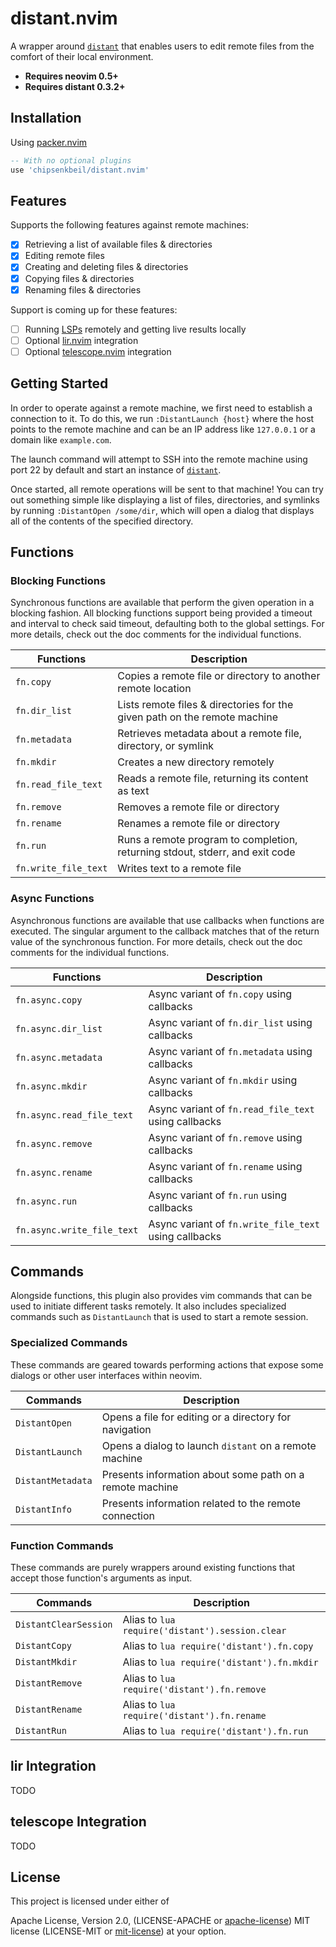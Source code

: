 # distant.nvim

A wrapper around [`distant`](https://github.com/chipsenkbeil/distant) that
enables users to edit remote files from the comfort of their local environment.

- **Requires neovim 0.5+**
- **Requires distant 0.3.2+**

## Installation

Using [packer.nvim](https://github.com/wbthomason/packer.nvim)

```lua
-- With no optional plugins
use 'chipsenkbeil/distant.nvim'
```

## Features

Supports the following features against remote machines:

- [X] Retrieving a list of available files & directories
- [X] Editing remote files
- [X] Creating and deleting files & directories
- [X] Copying files & directories
- [X] Renaming files & directories

Support is coming up for these features:

- [ ] Running [LSPs](https://neovim.io/doc/lsp/) remotely and getting live results locally
- [ ] Optional [lir.nvim](https://github.com/tamago324/lir.nvim) integration
- [ ] Optional [telescope.nvim](https://github.com/nvim-telescope/telescope.nvim) integration

## Getting Started

In order to operate against a remote machine, we first need to establish
a connection to it. To do this, we run `:DistantLaunch {host}` where the host
points to the remote machine and can be an IP address like `127.0.0.1` or
a domain like `example.com`.

The launch command will attempt to SSH into the remote machine using port 22
by default and start an instance of [`distant`](https://github.com/chipsenkbeil/distant).

Once started, all remote operations will be sent to that machine! You can try
out something simple like displaying a list of files, directories, and symlinks
by running `:DistantOpen /some/dir`, which will open a dialog that displays
all of the contents of the specified directory.

## Functions

### Blocking Functions

Synchronous functions are available that perform the given operation in a
blocking fashion. All blocking functions support being provided a timeout and
interval to check said timeout, defaulting both to the global settings. For
more details, check out the doc comments for the individual functions.

| Functions             | Description                                                                   |
|-----------------------|-------------------------------------------------------------------------------|
| `fn.copy`             | Copies a remote file or directory to another remote location                  |
| `fn.dir_list`         | Lists remote files & directories for the given path on the remote machine     |
| `fn.metadata`         | Retrieves metadata about a remote file, directory, or symlink                 |
| `fn.mkdir`            | Creates a new directory remotely                                              |
| `fn.read_file_text`   | Reads a remote file, returning its content as text                            |
| `fn.remove`           | Removes a remote file or directory                                            |
| `fn.rename`           | Renames a remote file or directory                                            |
| `fn.run`              | Runs a remote program to completion, returning stdout, stderr, and exit code  |
| `fn.write_file_text`  | Writes text to a remote file                                                  |

### Async Functions

Asynchronous functions are available that use callbacks when functions are
executed. The singular argument to the callback matches that of the return
value of the synchronous function. For more details, check out the doc comments
for the individual functions.

| Functions                     | Description                                               |
|-------------------------------|-----------------------------------------------------------|
| `fn.async.copy`               | Async variant of `fn.copy` using callbacks                |
| `fn.async.dir_list`           | Async variant of `fn.dir_list` using callbacks            |
| `fn.async.metadata`           | Async variant of `fn.metadata` using callbacks            |
| `fn.async.mkdir`              | Async variant of `fn.mkdir` using callbacks               |
| `fn.async.read_file_text`     | Async variant of `fn.read_file_text` using callbacks      |
| `fn.async.remove`             | Async variant of `fn.remove` using callbacks              |
| `fn.async.rename`             | Async variant of `fn.rename` using callbacks              |
| `fn.async.run`                | Async variant of `fn.run` using callbacks                 |
| `fn.async.write_file_text`    | Async variant of `fn.write_file_text` using callbacks     |

## Commands

Alongside functions, this plugin also provides vim commands that can be used to
initiate different tasks remotely. It also includes specialized commands such
as `DistantLaunch` that is used to start a remote session.

### Specialized Commands

These commands are geared towards performing actions that expose some dialogs
or other user interfaces within neovim.

| Commands          | Description                                               |
|-------------------|-----------------------------------------------------------|
| `DistantOpen`     | Opens a file for editing or a directory for navigation    |
| `DistantLaunch`   | Opens a dialog to launch `distant` on a remote machine    |
| `DistantMetadata` | Presents information about some path on a remote machine  |
| `DistantInfo`     | Presents information related to the remote connection     |

### Function Commands

These commands are purely wrappers around existing functions that accept those
function's arguments as input.

| Commands              | Description                                       |
|-----------------------|---------------------------------------------------|
| `DistantClearSession` | Alias to `lua require('distant').session.clear`   |
| `DistantCopy`         | Alias to `lua require('distant').fn.copy`         |
| `DistantMkdir`        | Alias to `lua require('distant').fn.mkdir`        |
| `DistantRemove`       | Alias to `lua require('distant').fn.remove`       |
| `DistantRename`       | Alias to `lua require('distant').fn.rename`       |
| `DistantRun`          | Alias to `lua require('distant').fn.run`          |

## lir Integration

TODO

## telescope Integration

TODO

## License

This project is licensed under either of

Apache License, Version 2.0, (LICENSE-APACHE or
[apache-license][apache-license]) MIT license (LICENSE-MIT or
[mit-license][mit-license]) at your option.

[apache-license]: http://www.apache.org/licenses/LICENSE-2.0
[mit-license]: http://opensource.org/licenses/MIT
